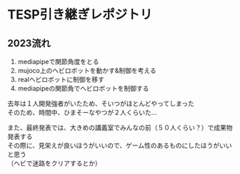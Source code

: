 # TESP引き継ぎレポジトリ

## 2023流れ
1. mediapipeで関節角度をとる
2. mujoco上のヘビロボットを動かす&制御を考える
3. realヘビロボットに制御を移す
4. mediapipeの関節角でヘビロボットを制御する

去年は１人開発強者がいたため、そいつがほとんどやってしまった  
そのため、時間中、ひまそーなやつが２人くらいた…

また、最終発表では、大きめの講義室でみんなの前（５０人くらい？）で成果物発表する  
その際に、見栄えが良いほうがいいので、ゲーム性のあるものにしたほうがいいと思う  
（ヘビで迷路をクリアするとか）